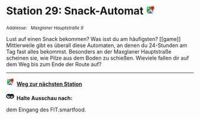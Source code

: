 # Station 29: Snack-Automat  <a href="https://www.google.com/maps/dir/?api=1&travelmode=walking&destination=13.0251637,47.7963392"><img src="https://github.com/kipppunkte/kipppunkte/raw/gh-pages/assets/google-maps.svg" width="24" height="24"></a>

<small>Addresse:<em style="margin-left: 10px">Maxglaner Hauptstraße 9</em></small>



Lust auf einen Snack bekommen? Was isst du am häufigsten?
[[game]] 
Mittlerweile gibt es überall diese Automaten, an denen du 24-Stunden am Tag fast alles bekommst. Besonders an der Maxglaner Hauptstraße scheinen sie, wie Pilze aus dem Boden zu schießen. Wieviele fallen dir auf dem Weg bis zum Ende der Route auf?



____

<a href="https://www.google.com/maps/dir/?api=1&travelmode=walking&destination=13.0249757,47.7963696"><img src="https://github.com/kipppunkte/kipppunkte/raw/gh-pages/assets/google-maps.svg" style="height: 1.5em;margin-right: 0.5em"></a>**[Weg zur nächsten Station](next_url)**



<img src="https://github.com/kipppunkte/kipppunkte/raw/gh-pages/assets/eyes.svg" style="height: 1.5em;background: white;margin-right: 0.5em">**Halte Ausschau nach:**

dem Eingang des FIT.smartfood.